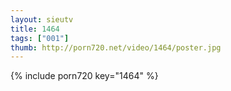```yaml
--- 
layout: sieutv
title: 1464
tags: ["001"]
thumb: http://porn720.net/video/1464/poster.jpg
---
```

{% include porn720 key="1464" %} 
